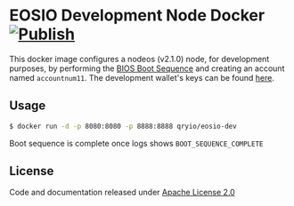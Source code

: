 # EOSIO Development Node Docker [![Publish](https://github.com/qryio/eosio-dev/actions/workflows/publish.yml/badge.svg)](https://github.com/qryio/eosio-dev/actions/workflows/publish.yml)

This docker image configures a nodeos (v2.1.0) node, for development purposes, by performing the [BIOS Boot Sequence](https://developers.eos.io/welcome/v2.1/tutorials/bios-boot-sequence) and creating an account named `accountnum11`. The development wallet's keys can be found [here](eosio-wallet/secrets.json).

## Usage

```bash
$ docker run -d -p 8080:8080 -p 8888:8888 qryio/eosio-dev 
```

Boot sequence is complete once logs shows `BOOT_SEQUENCE_COMPLETE`

## License

Code and documentation released under [Apache License 2.0](LICENSE)